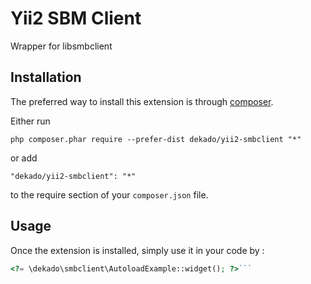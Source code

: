 Yii2 SBM Client
===============
Wrapper for libsmbclient

Installation
------------

The preferred way to install this extension is through [composer](http://getcomposer.org/download/).

Either run

```
php composer.phar require --prefer-dist dekado/yii2-smbclient "*"
```

or add

```
"dekado/yii2-smbclient": "*"
```

to the require section of your `composer.json` file.


Usage
-----

Once the extension is installed, simply use it in your code by  :

```php
<?= \dekado\smbclient\AutoloadExample::widget(); ?>```